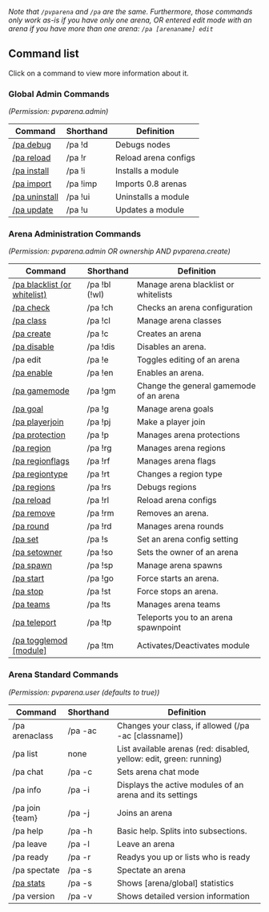 *Note that `/pvparena` and `/pa` are the same. Furthermore, those commands only work as-is if you have only one arena, OR entered edit mode with an arena if you have more than one arena:
`/pa [arenaname] edit`*

## Command list

Click on a command to view more information about it.

### Global Admin Commands
_(Permission: pvparena.admin)_

Command | Shorthand | Definition
------------- | ------------- | -------------
[/pa debug](commands/debug.md) | /pa !d | Debugs nodes
[/pa reload](commands/reload.md) | /pa !r | Reload arena configs
[/pa install](commands/install.md) | /pa !i | Installs a module
[/pa import](commands/import.md) | /pa !imp | Imports 0.8 arenas
[/pa uninstall](commands/uninstall.md) | /pa !ui | Uninstalls a module
[/pa update](commands/update.md) | /pa !u | Updates a module

### Arena Administration Commands

_(Permission: pvparena.admin OR ownership AND pvparena.create)_

Command | Shorthand | Definition
------------- | ------------- | -------------
[/pa blacklist \(or whitelist\)](commands/blacklist.md) | /pa !bl (!wl) | Manage arena blacklist or whitelists
[/pa check](commands/check.md) | /pa !ch | Checks an arena configuration
[/pa class](commands/class.md) | /pa !cl | Manage arena classes
[/pa create](commands/create.md) | /pa !c | Creates an arena
[/pa disable](commands/disable.md) | /pa !dis | Disables an arena.
/pa edit | /pa !e | Toggles editing of an arena
[/pa enable](commands/enable.md) | /pa !en | Enables an arena.
[/pa gamemode](commands/gamemode.md) | /pa !gm | Change the general gamemode of an arena
[/pa goal](commands/goal.md) | /pa !g | Manage arena goals
[/pa playerjoin](commands/playerjoin.md) | /pa !pj | Make a player join
[/pa protection](commands/protection.md) | /pa !p | Manages arena protections
[/pa region](commands/region.md) | /pa !rg | Manages arena regions
[/pa regionflags](commands/regionflags.md) | /pa !rf | Manages arena flags
[/pa regiontype](commands/regiontype.md) | /pa !rt | Changes a region type
[/pa regions](commands/regions.md) | /pa !rs | Debugs regions | ^
[/pa reload](commands/reload.md) | /pa !rl | Reload arena configs
[/pa remove](commands/remove.md) | /pa !rm | Removes an arena.
[/pa round](commands/round.md) | /pa !rd | Manages arena rounds
[/pa set](commands/set.md) | /pa !s | Set an arena config setting
[/pa setowner](commands/setowner.md) | /pa !so | Sets the owner of an arena
[/pa spawn](commands/spawn.md) | /pa !sp | Manage arena spawns
[/pa start](commands/start.md) | /pa !go | Force starts an arena.
[/pa stop](commands/stop.md) | /pa !st | Force stops an arena.
[/pa teams](commands/teams.md) | /pa !ts | Manages arena teams
[/pa teleport](commands/teleport.md) | /pa !tp | Teleports you to an arena spawnpoint
[/pa togglemod \[module\]](commands/togglemod.md) | /pa !tm | Activates/Deactivates module

### Arena Standard Commands

_(Permission: pvparena.user (defaults to true))_

Command | Shorthand | Definition
------------- | ------------- | -------------
/pa arenaclass | /pa -ac | Changes your class, if allowed (/pa -ac [classname])
/pa list | none | List available arenas (red: disabled, yellow: edit, green: running)
/pa chat | /pa -c | Sets arena chat mode
/pa info | /pa -i | Displays the active modules of an arena and its settings
/pa join {team} | /pa -j | Joins an arena
/pa help | /pa -h | Basic help. Splits into subsections.
/pa leave | /pa -l | Leave an arena
/pa ready | /pa -r | Readys you up or lists who is ready
/pa spectate | /pa -s | Spectate an arena
[/pa stats](commands/stats.md) | /pa -s | Shows [arena/global] statistics
/pa version | /pa -v | Shows detailed version information